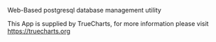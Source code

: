 Web-Based postgresql database management utility

This App is supplied by TrueCharts, for more information please visit https://truecharts.org

